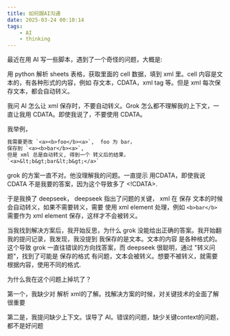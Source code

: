```yaml
---
title: 如何跟AI沟通
date: 2025-03-24 00:10:14
tags:
    - AI
    - thinking
---
```


最近在用 AI 写一些脚本，遇到了一个奇怪的问题，大概是:

用 python 解析 sheets 表格，获取里面的 cell 数据，填到 xml 里。cell 内容是文本的，有各种形式的内容，例如 存文本，CDATA，xml tag 等。但是 xml
每次保存文本，都会自动转义。

我问 AI 怎么让 xml 保存时，不要自动转义。Grok 怎么都不理解我的上下文，一直让我用 CDATA。即使我说了，不要使用 CDATA。

我举例，

```txt
我需要更改 `<a><b>foo</b><a>`,  foo 为 bar，
保存到 `<a><b>bar</b><a>`, 
但是 xml 总是自动转义, 得到一个 转义后的结果，
`<a>&lt;b&gt;bar&lt;b&gt;</a>`
```

grok 的方案一直不对。他没理解我的问题。一直提示 用CDATA，即使我说 CDATA 不是我要的答案，因为这个导致多了 <!CDATA>.

于是我换了 deepseek， deepseek 指出了问题的关键，
xml 在 保存 文本的时候会自动转义，如果不需要转义，需要 使用 xml element 处理，例如 `<b>bar</b>` 需要作为 xml element 保存，这样才不会被转义。

当我找到解决方案后，我开始反思，为什么 grok 没能给出正确的答案。我开始翻我的提问记录，我发现，我没提到 我保存的是文本。文本的内容 是各种格式的。这个导致 grok 一直往错误的方向找答案，而 deepseek 很聪明，通过 "转义问题"，找到了可能是 保存的格式 有问题，文本会被转义。想要不被转义，就需要根据内容，使用不同的格式.

为什么我在这个问题上掉坑了？

第一个，我缺少对 解析 xml的了解。找解决方案的时候，对关键技术的全面了解很重要

第二是，我提问缺少上下文。误导了 AI。错误的问题，缺少关键context的问题，都不是好问题

